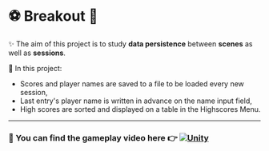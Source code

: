 # ⚽ Breakout 🏀
✨ The aim of this project is to study **data persistence** between **scenes** as well as **sessions**.  

🌱 In this project:
- Scores and player names are saved to a file to be loaded every new session,
- Last entry's player name is written in advance on the name input field,
- High scores are sorted and displayed on a table in the Highscores Menu.

---

### 💖 You can find the **gameplay video** here 👉 [![Unity](https://img.shields.io/badge/unity_learn-%23000000.svg?style=for-the-badge&logo=unity&logoColor=white)](https://learn.unity.com/submission/64207405edbc2a5691aabea8)
